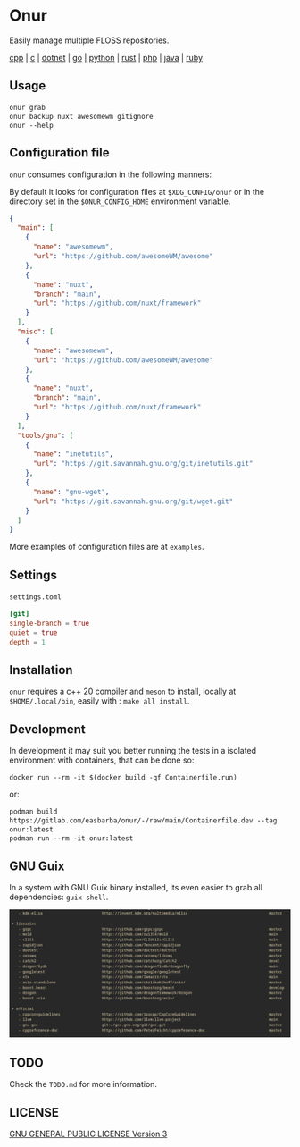 <!--
Onur is free software: you can redistribute it and/or modify
it under the terms of the GNU General Public License as published by
the Free Software Foundation, either version 3 of the License, or
(at your option) any later version.

Onur is distributed in the hope that it will be useful,
but WITHOUT ANY WARRANTY; without even the implied warranty of
MERCHANTABILITY or FITNESS FOR A PARTICULAR PURPOSE.  See the
GNU General Public License for more details.

You should have received a copy of the GNU General Public License
along with Onur. If not, see <https://www.gnu.org/licenses/>.
-->

# Onur

Easily manage multiple FLOSS repositories.

[cpp](https://gitlab.com/easbarba/onur-cpp) |
[c](https://gitlab.com/easbarba/onur) | [dotnet](https://gitlab.com/easbarba/onur-dotnet) | [go](https://gitlab.com/easbarba/onur-go) | [python](https://gitlab.com/easbarba/onur-python) | [rust](https://gitlab.com/easbarba/onur-rust) | [php](https://gitlab.com/easbarba/onur-php) | [java](https://gitlab.com/easbarba/onur-java) 
| [ruby](https://gitlab.com/easbarba/onur-ruby)



## Usage

```shell
onur grab
onur backup nuxt awesomewm gitignore
onur --help
```

## Configuration file

`onur` consumes configuration in the following manners:

By default it looks for configuration files at `$XDG_CONFIG/onur` or in the
directory set in the `$ONUR_CONFIG_HOME` environment variable.

```json
{
  "main": [
    {
      "name": "awesomewm",
      "url": "https://github.com/awesomeWM/awesome"
    },
    {
      "name": "nuxt",
      "branch": "main",
      "url": "https://github.com/nuxt/framework"
    }
  ],
  "misc": [
    {
      "name": "awesomewm",
      "url": "https://github.com/awesomeWM/awesome"
    },
    {
      "name": "nuxt",
      "branch": "main",
      "url": "https://github.com/nuxt/framework"
    }
  ],
  "tools/gnu": [
    {
      "name": "inetutils",
      "url": "https://git.savannah.gnu.org/git/inetutils.git"
    },
    {
      "name": "gnu-wget",
      "url": "https://git.savannah.gnu.org/git/wget.git"
    }
  ]
}
```

More examples of configuration files are at `examples`.

## Settings

`settings.toml`

```toml
[git]
single-branch = true
quiet = true
depth = 1
```

## Installation

`onur` requires a c++ 20 compiler and `meson` to install, locally at `$HOME/.local/bin`, easily with : `make all install`. 

## Development

In development it may suit you better running the tests in a isolated environment
with containers, that can be done so:

    docker run --rm -it $(docker build -qf Containerfile.run)
 
or: 

    podman build https://gitlab.com/easbarba/onur/-/raw/main/Containerfile.dev --tag onur:latest
    podman run --rm -it onur:latest 


## GNU Guix

In a system with GNU Guix binary installed, its even easier to grab all
dependencies: `guix shell`.

![Onur CLI](onur.png)


## TODO

Check the `TODO.md` for more information.

## LICENSE

[GNU GENERAL PUBLIC LICENSE Version 3](https://www.gnu.org/licenses/gpl-3.0.en.html)
